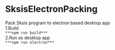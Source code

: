 # SksisElectronPacking
Pack Sksis program to electron based desktop app  
1.Build  
`***npm run build***`  
2.Run as desktop app  
`***npm run electron***`
